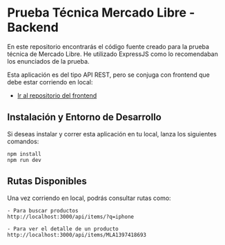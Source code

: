 # Prueba Técnica Mercado Libre - Backend

En este repositorio encontrarás el código fuente creado para la prueba técnica de Mercado Libre. He utilizado ExpressJS como lo recomendaban los enunciados de la prueba.

Esta aplicación es del tipo API REST, pero se conjuga con frontend que debe estar corriendo en local:

- [Ir al repositorio del frontend](https://github.com/danitrago/2024-meli-front)

## Instalación y Entorno de Desarrollo

Si deseas instalar y correr esta aplicación en tu local, lanza los siguientes comandos:

```
npm install
npm run dev
```

## Rutas Disponibles
Una vez corriendo en local, podrás consultar rutas como:

```
- Para buscar productos
http://localhost:3000/api/items/?q=iphone

- Para ver el detalle de un producto
http://localhost:3000/api/items/MLA1397418693
```

